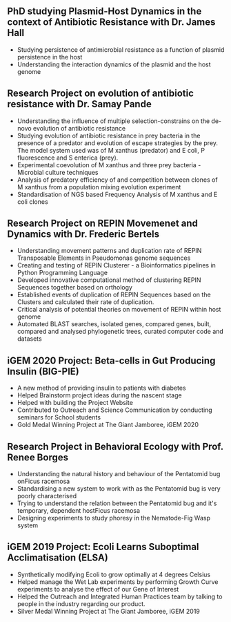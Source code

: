 ## PhD studying Plasmid-Host Dynamics in the context of Antibiotic Resistance with Dr. James Hall
- Studying persistence of antimicrobial resistance as a function of plasmid persistence in the host
- Understanding the interaction dynamics of the plasmid and the host genome

## Research Project on evolution of antibiotic resistance with Dr. Samay Pande
- Understanding the influence of multiple selection-constrains on the de-novo evolution of antibiotic resistance
- Studying evolution of antibiotic resistance in prey bacteria in the presence of a predator and evolution of escape strategies by the prey. The model system used was of M xanthus (predator) and E coli, P fluorescence and S enterica (prey).
- Experimental coevolution of M xanthus and three prey bacteria - Microbial culture techniques
- Analysis of predatory efficiency of and competition between clones of M xanthus from a population mixing evolution experiment
- Standardisation of NGS based Frequency Analysis of M xanthus and E coli clones

## Research Project on REPIN Movemenet and Dynamics with Dr. Frederic Bertels
- Understanding movement patterns and duplication rate of REPIN Transposable Elements in Pseudomonas genome sequences
- Creating and testing of REPIN Clusterer - a Bioinformatics pipelines in Python Programming Language 
- Developed innovative computational method of clustering REPIN Sequences together based on orthology 
- Established events of duplication of REPIN Sequences based on the Clusters and calculated their rate of duplication. 
- Critical analysis of potential theories on movement of REPIN within host genome 
- Automated BLAST searches, isolated genes, compared genes, built, compared and analysed phylogenetic trees, curated computer code and datasets

## iGEM 2020 Project: Beta-cells in Gut Producing Insulin (BIG-PIE)
- A new method of providing insulin to patients with diabetes
- Helped Brainstorm project ideas during the nascent stage
- Helped with building the Project Website
- Contributed to Outreach and Science Communication by conducting seminars for School students
- Gold Medal Winning Project at The Giant Jamboree, iGEM 2020

## Research Project in Behavioral Ecology with Prof. Renee Borges
- Understanding the natural history and behaviour of the Pentatomid bug onFicus racemosa
- Standardising a new system to work with as the Pentatomid bug is very poorly characterised
- Trying to understand the relation between the Pentatomid bug and it's temporary, dependent hostFicus racemosa
- Designing experiments to study phoresy in the Nematode-Fig Wasp system

## iGEM 2019 Project: Ecoli Learns Suboptimal Acclimatisation (ELSA)
- Synthetically modifying Ecoli to grow optimally at 4 degrees Celsius
- Helped manage the Wet Lab experiments by performing Growth Curve experiments to analyse the effect of our Gene of Interest
- Helped the Outreach and Integrated Human Practices team by talking to people in the industry regarding our product.
- Silver Medal Winning Project at The Giant Jamboree, iGEM 2019
